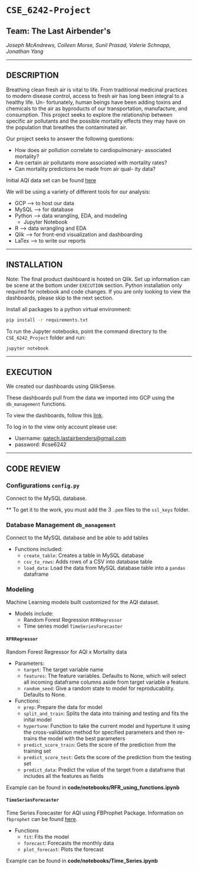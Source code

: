 # `CSE_6242-Project` 
## Team: __The Last Airbender's__

_Joseph McAndrews, Colleen Morse, Sunil Prasad, Valerie Schnapp, Jonathan Yang_

-----------

## DESCRIPTION

Breathing clean fresh air is vital to life. From traditional
medicinal practices to modern disease control, access
to fresh air has long been integral to a healthy life. Un-
fortunately, human beings have been adding toxins and
chemicals to the air as byproducts of our transportation,
manufacture, and consumption. This project seeks to
explore the relationship between specific air pollutants
and the possible mortality effects they may have on the
population that breathes the contaminated air.

Our project seeks to answer the following questions:
- How does air pollution correlate to cardiopulmonary-
associated mortality?
- Are certain air pollutants more associated with
mortality rates?
- Can mortality predictions be made from air qual-
ity data?

Initial AQI data set can be found [here](https://www.kaggle.com/threnjen/40-years-of-air-quality-index-from-the-epa-daily)

We will be using a variety of different tools for our analysis:
- GCP --> to host our data
- MySQL --> for database
- Python --> data wrangling, EDA, and modeling
  - Jupyter Notebook
- R --> data wrangling and EDA
- Qlik --> for front-end visualization and dashboarding
- LaTex --> to write our reports

-----------

## INSTALLATION

Note: The final product dashboard is hosted on Qlik. Set up information can be scene at the bottom under `EXECUTION` section. Python installation only required for notebook and code changes. If you are only looking to view the dashboards, please skip to the next section.

Install all packages to a python virtual environment:

```bash
pip install -r requirements.txt
```

To run the Jupyter notebooks, point the command directory to the `CSE_6242_Project` folder and run:

```bash
jupyter notebook
```

------------

## EXECUTION

We created our dashboards using QlikSense.

These dashboards pull from the data we imported into GCP using the `db_management` functions.

To view the dashboards, follow this [link](https://53d1461or2ndxqa.us.qlikcloud.com/sense/app/2291b7fa-41bb-417e-9f3e-5951c0b390b2/overview). 

To log in to the view only account please use:
- Username: gatech.lastairbenders@gmail.com
- password: #cse6242

------------

## CODE REVIEW

###   Configurations `config.py`

Connect to the MySQL database. 

** To get it to the work, you must add the 3 `.pem` files to the `ssl_keys` folder.

###   Database Management  `db_management`

Connect to the MySQL database and be able to add tables

- Functions included: 
    - `create_table`: Creates a table in MySQL database
    - `csv_to_rows`: Adds rows of a CSV into database table
    - `load_data`: Load the data from MySQL database table into a `pandas` dataframe

###   Modeling

Machine Learning models built customized for the AQI dataset. 

- Models include:
    - Random Forest Regression `RFRRegressor`
    - Time series model `TimeSeriesForecaster`


#### `RFRRegressor`

Random Forest Regressor for AQI x Mortality data

- Parameters: 
  - `target`: The target variable name
  - `features`: The feature variables. Defaults to None, which will select all incoming dataframe columns aside from target variable a feature.
  - `random_seed`: Give a random state to model for reproducability. Defaults to None.
- Functions:
  - `prep`: Prepare the data for model
  - `split_and_train`: Splits the data into training and testing and fits the inital model
  - `hypertune`: Function to take the current model and hypertune it using the cross-validation method for specified parameters and then re-trains the model with the best parameters
  - `predict_score_train`: Gets the score of the prediction from the training set
  - `predict_score_test`: Gets the score of the prediction from the testing set
  - `predict_data`: Predict the value of the target from a dataframe that includes all the features as fields

Example can be found in __code/notebooks/RFR_using_functions.ipynb__


#### `TimeSeriesForecaster`

Time Series Forecaster for AQI using FBProphet Package. Information on `fbprophet` can be found [here](https://facebook.github.io/prophet/docs/quick_start.html).

- Functions
  - `fit`: Fits the model
  - `forecast`: Forecasts the monthly data
  - `plot_forecast`: Plots the forecast

Example can be found in __code/notebooks/Time_Series.ipynb__


